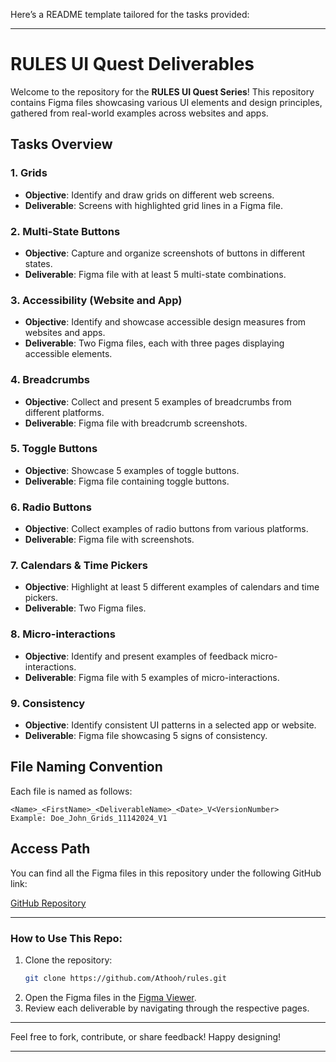 Here’s a README template tailored for the tasks provided:

---

# RULES UI Quest Deliverables

Welcome to the repository for the **RULES UI Quest Series**! This repository contains Figma files showcasing various UI elements and design principles, gathered from real-world examples across websites and apps.

## Tasks Overview

### 1. **Grids**
- **Objective**: Identify and draw grids on different web screens.
- **Deliverable**: Screens with highlighted grid lines in a Figma file.

### 2. **Multi-State Buttons**
- **Objective**: Capture and organize screenshots of buttons in different states.
- **Deliverable**: Figma file with at least 5 multi-state combinations.

### 3. **Accessibility (Website and App)**
- **Objective**: Identify and showcase accessible design measures from websites and apps.
- **Deliverable**: Two Figma files, each with three pages displaying accessible elements.

### 4. **Breadcrumbs**
- **Objective**: Collect and present 5 examples of breadcrumbs from different platforms.
- **Deliverable**: Figma file with breadcrumb screenshots.

### 5. **Toggle Buttons**
- **Objective**: Showcase 5 examples of toggle buttons.
- **Deliverable**: Figma file containing toggle buttons.

### 6. **Radio Buttons**
- **Objective**: Collect examples of radio buttons from various platforms.
- **Deliverable**: Figma file with screenshots.

### 7. **Calendars & Time Pickers**
- **Objective**: Highlight at least 5 different examples of calendars and time pickers.
- **Deliverable**: Two Figma files.

### 8. **Micro-interactions**
- **Objective**: Identify and present examples of feedback micro-interactions.
- **Deliverable**: Figma file with 5 examples of micro-interactions.

### 9. **Consistency**
- **Objective**: Identify consistent UI patterns in a selected app or website.
- **Deliverable**: Figma file showcasing 5 signs of consistency.

## File Naming Convention
Each file is named as follows:
```
<Name>_<FirstName>_<DeliverableName>_<Date>_V<VersionNumber>
Example: Doe_John_Grids_11142024_V1
```

## Access Path

You can find all the Figma files in this repository under the following GitHub link:

[GitHub Repository](https://github.com/Athooh/Rules)

---

### How to Use This Repo:
1. Clone the repository:
   ```bash
   git clone https://github.com/Athooh/rules.git
   ```
2. Open the Figma files in the [Figma Viewer](https://www.figma.com/).
3. Review each deliverable by navigating through the respective pages.

---

Feel free to fork, contribute, or share feedback! Happy designing!

--- 
